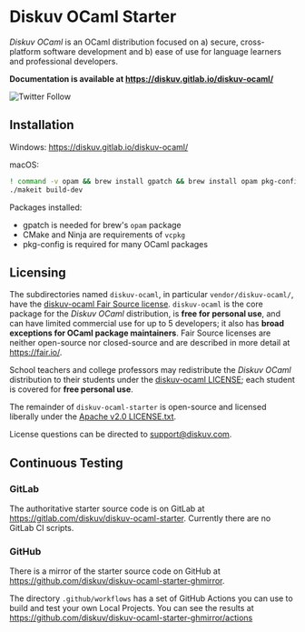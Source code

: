 # Diskuv OCaml Starter

*Diskuv OCaml* is an OCaml distribution focused on a) secure, cross-platform software development and b) ease of use for language learners and professional developers.

**Documentation is available at https://diskuv.gitlab.io/diskuv-ocaml/**

![Twitter Follow](https://img.shields.io/twitter/follow/diskuv?style=social)

## Installation

Windows: https://diskuv.gitlab.io/diskuv-ocaml/

macOS:
```sh
! command -v opam && brew install gpatch && brew install opam pkg-config cmake ninja
./makeit build-dev
```

Packages installed:
* gpatch is needed for brew's `opam` package
* CMake and Ninja are requirements of `vcpkg`
* pkg-config is required for many OCaml packages

## Licensing

The subdirectories named `diskuv-ocaml`, in particular `vendor/diskuv-ocaml/`, have the
[diskuv-ocaml Fair Source license](https://gitlab.com/diskuv/diskuv-ocaml/-/raw/main/LICENSE.txt).
`diskuv-ocaml` is the core package for the *Diskuv OCaml* distribution, is **free for personal use**,
and can have limited commercial use for up to 5 developers; it also has **broad exceptions for OCaml package maintainers**.
Fair Source licenses are neither open-source nor closed-source and are described in more detail at https://fair.io/.

School teachers and college professors may redistribute the *Diskuv OCaml* distribution to their students under the
[diskuv-ocaml LICENSE](https://gitlab.com/diskuv/diskuv-ocaml/-/raw/main/LICENSE.txt); each student is covered for **free personal use**.

The remainder of `diskuv-ocaml-starter` is open-source and licensed liberally under the [Apache v2.0 LICENSE.txt](LICENSE.txt).

License questions can be directed to support@diskuv.com.

## Continuous Testing

### GitLab

The authoritative starter source code is on GitLab at https://gitlab.com/diskuv/diskuv-ocaml-starter.
Currently there are no GitLab CI scripts.

### GitHub

There is a mirror of the starter source code on GitHub at https://github.com/diskuv/diskuv-ocaml-starter-ghmirror.

The directory `.github/workflows` has a set of GitHub Actions you can use to build and test your own Local Projects.
You can see the results at https://github.com/diskuv/diskuv-ocaml-starter-ghmirror/actions
